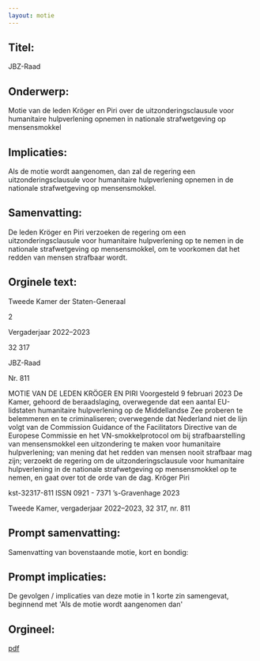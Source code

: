 ```yaml
---
layout: motie
---
```

## Titel:
JBZ-Raad
## Onderwerp:
Motie van de leden Kröger en Piri over de uitzonderingsclausule voor humanitaire hulpverlening opnemen in nationale strafwetgeving op mensensmokkel
## Implicaties:

Als de motie wordt aangenomen, dan zal de regering een uitzonderingsclausule voor humanitaire hulpverlening opnemen in de nationale strafwetgeving op mensensmokkel.
## Samenvatting:

De leden Kröger en Piri verzoeken de regering om een uitzonderingsclausule voor humanitaire hulpverlening op te nemen in de nationale strafwetgeving op mensensmokkel, om te voorkomen dat het redden van mensen strafbaar wordt.
## Orginele text:


Tweede Kamer der Staten-Generaal

2

Vergaderjaar 2022–2023

32 317

JBZ-Raad

Nr. 811

MOTIE VAN DE LEDEN KRÖGER EN PIRI
Voorgesteld 9 februari 2023
De Kamer,
gehoord de beraadslaging,
overwegende dat een aantal EU-lidstaten humanitaire hulpverlening op
de Middellandse Zee proberen te belemmeren en te criminaliseren;
overwegende dat Nederland niet de lijn volgt van de Commission
Guidance of the Facilitators Directive van de Europese Commissie en het
VN-smokkelprotocol om bij strafbaarstelling van mensensmokkel een
uitzondering te maken voor humanitaire hulpverlening;
van mening dat het redden van mensen nooit strafbaar mag zijn;
verzoekt de regering om de uitzonderingsclausule voor humanitaire
hulpverlening in de nationale strafwetgeving op mensensmokkel op te
nemen,
en gaat over tot de orde van de dag.
Kröger
Piri

kst-32317-811
ISSN 0921 - 7371
’s-Gravenhage 2023

Tweede Kamer, vergaderjaar 2022–2023, 32 317, nr. 811


## Prompt samenvatting:
Samenvatting van bovenstaande motie, kort en bondig:


## Prompt implicaties:
De gevolgen / implicaties van deze motie in 1 korte zin samengevat, beginnend met 'Als de motie wordt aangenomen dan' 

## Orgineel:
[pdf](https://gegevensmagazijn.tweedekamer.nl/OData/v4/2.0/Document(08ce3620-875c-43de-a1dd-78aaaa11300a)/resource)
